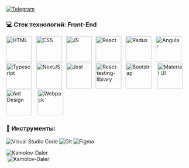 
 [<img alt="Telegram" src="https://img.shields.io/badge/@kamolovd-2CA5E0?style=flat&logo=telegram&logoColor=white" />](https://t.me/kamolovd) 

### 💻 Cтек технологий: Front-End

<div>
  <img alt="HTML" src="https://cdn0.iconfinder.com/data/icons/HTML5/512/HTML_Logo.png" width="70" height="70";"/> &nbsp;
  <img alt="CSS" src="https://upload.wikimedia.org/wikipedia/commons/d/d5/CSS3_logo_and_wordmark.svg" width="70" height="70"/> &nbsp; 
  <img alt="JS" src="https://i0.wp.com/theicom.org/wp-content/uploads/2016/03/js-logo.png" width="70" height="70"/> &nbsp;
  <img alt="React" src="https://upload.wikimedia.org/wikipedia/commons/a/a7/React-icon.svg" width="70" height="70" /> &nbsp;
  <img alt="Redux" src="https://raw.githubusercontent.com/reduxjs/redux/master/logo/logo.png" width="70" height="70" /> &nbsp;
  <img alt="Angular" src="https://upload.wikimedia.org/wikipedia/commons/c/cf/Angular_full_color_logo.svg" width="70" height="70" /> &nbsp;
  <img alt="Typescript" src="https://upload.wikimedia.org/wikipedia/commons/4/4c/Typescript_logo_2020.svg" width="70" height="70" /> &nbsp;
  <img alt="NextJS" src="https://hendrixer.github.io/nextjs-course/44f073f9132a0459819eae6afa5b3807/next_with_bg.svg" width="70" height="70"/>  &nbsp;
  <img alt="Jest" src="https://cdn.freebiesupply.com/logos/large/2x/jest-logo-png-transparent.png" width="70" height="70" /> &nbsp;
  <img alt="React-testing-library" src="https://d33wubrfki0l68.cloudfront.net/d8252a1a8dedc92cdb69ee5c022cd91c67e3af4e/51dd8/img/tech/rtl.svg" width="70" height="70" /> &nbsp;
  <img alt="Bootstrap" src="https://seeklogo.com/images/B/bootstrap-logo-3C30FB2A16-seeklogo.com.png" width="70" height="70" /> &nbsp;&nbsp;
  <img alt="Material UI" src="https://cdn.worldvectorlogo.com/logos/material-ui-1.svg" width="70" height="70" /> &nbsp;&nbsp;
  <img alt="Ant Design" src="https://fac.feffery.tech/assets/imgs/antd-logo.svg" width="70" height="70" /> &nbsp;&nbsp;
  <img alt="Webpack" src="https://raw.githubusercontent.com/webpack/media/master/logo/icon-square-big.png" width="70" height="70" /> &nbsp;&nbsp;
</div>

### 🔧 Инструменты:

<img alt="Visual Studio Code" src="https://img.shields.io/badge/VisualStudioCode-404D59.svg?&style=for-the-badge&logo=visual-studio-code&logoColor=0174B4"/> <img alt="Git" src="https://img.shields.io/badge/git-404D59.svg?&style=for-the-badge&logo=git&logoColor=E84E31"/> <img alt="Figma" src="https://img.shields.io/badge/figma-404D59.svg?&style=for-the-badge&logo=figma&logoColor=0AC97F"/>

<div>
 <div width="100%">&nbsp;<img align="left" src="https://github-readme-stats.vercel.app/api?username=Kamolov-Daler&show_icons=true&hide_title=true" alt="Kamolov-Daler"></div> 
<div  width="100%">&nbsp;<img src="https://github-readme-stats.vercel.app/api/top-langs/?username=Kamolov-Daler" alt="Kamolov-Daler" /></div>
</div>


